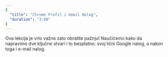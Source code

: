 ```yaml
---
{
  "title": "Chrome Profil i Gmail Nalog",
  "duration": "3:08"
}
---
```


Ova lekcija je vrlo važna zato obratite pažnju! Naučićemo kako da napravimo dve ključne stvari i to besplatno: svoj lični Google nalog, a nakon toga i e-mail nalog.
